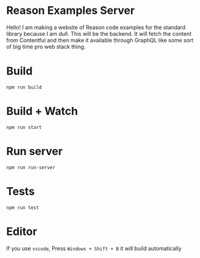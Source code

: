 # Reason Examples Server

Hello! I am making a website of Reason code examples for the standard library because I am dull. This will be the backend. It will fetch the content from Contentful and then make it available through GraphQL like some sort of big time pro web stack thing.

# Build
```
npm run build
```

# Build + Watch

```
npm run start
```

# Run server

```
npm run run-server
```

# Tests

```
npm run test
```

# Editor
If you use `vscode`, Press `Windows + Shift + B` it will build automatically
